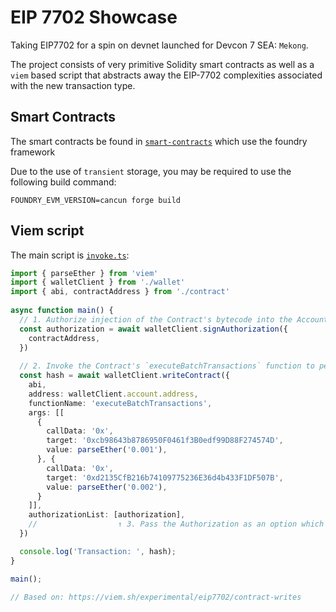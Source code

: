 # EIP 7702 Showcase

Taking EIP7702 for a spin on devnet launched for Devcon 7 SEA: `Mekong`.

The project consists of very primitive Solidity smart contracts as well as a `viem` based script that abstracts away the EIP-7702 complexities associated with the new transaction type.

## Smart Contracts
The smart contracts be found in [`smart-contracts`](./smart-contracts/) which use the foundry framework

Due to the use of `transient` storage, you may be required to use the following build command:
```
FOUNDRY_EVM_VERSION=cancun forge build
```

## Viem script

The main script is [`invoke.ts`](./script/invoke.ts):
```typescript
import { parseEther } from 'viem'
import { walletClient } from './wallet'
import { abi, contractAddress } from './contract'
 
async function main() {
  // 1. Authorize injection of the Contract's bytecode into the Account created from `wallet.ts`.
  const authorization = await walletClient.signAuthorization({
    contractAddress,
  })
   
  // 2. Invoke the Contract's `executeBatchTransactions` function to perform batch calls.
  const hash = await walletClient.writeContract({
    abi,
    address: walletClient.account.address,
    functionName: 'executeBatchTransactions',
    args: [[
      {
        callData: '0x',
        target: '0xcb98643b8786950F0461f3B0edf99D88F274574D', 
        value: parseEther('0.001'), 
      }, {
        callData: '0x',
        target: '0xd2135CfB216b74109775236E36d4b433F1DF507B', 
        value: parseEther('0.002'), 
      }
    ]],
    authorizationList: [authorization],
    //                  ↑ 3. Pass the Authorization as an option which allows anyone to actually execute the transaction. tx.origin does not need to be the EOA that authorized
  })

  console.log('Transaction: ', hash);
}

main();

// Based on: https://viem.sh/experimental/eip7702/contract-writes
```